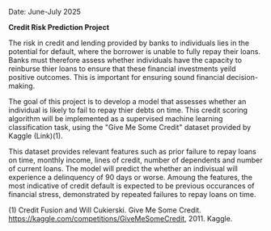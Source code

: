 Date: June-July 2025

**Credit Risk Prediction Project**

The risk in credit and lending provided by banks to individuals lies in the potential for default, where the borrower is unable to fully repay their loans. Banks must therefore assess whether individuals have the capacity to reinburse thier loans to ensure that these financial investments yeild positive outcomes. This is important for ensuring sound financial decision-making.

The goal of this project is to develop a model that assesses whether an individual is likely to fail to repay thier debts on time. This credit scoring algorithm will be implemented as a supervised machine learning classification task, using the "Give Me Some Credit" dataset provided by Kaggle (Link)(1).

This dataset provides relevant features such as prior failure to repay loans on time, monthly income, lines of credit, number of dependents and number of current loans. The model will predict the whether an indivisual will experience a delinquency of 90 days or worse. Amoung the features, the most indicative of credit default is expected to be previous occurances of financial stress, demonstrated by repeated failures to repay loans on time.

(1) Credit Fusion and Will Cukierski. Give Me Some Credit. https://kaggle.com/competitions/GiveMeSomeCredit, 2011. Kaggle.

